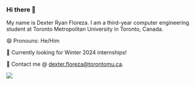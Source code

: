 ### Hi there 👋
My name is Dexter Ryan Floreza. I am a third-year computer engineering student at Toronto Metropolitan University in Toronto, Canada. 

😄 Pronouns: He/Him

🔭 Currently looking for Winter 2024 internships!

📧 Contact me @ dexter.floreza@torontomu.ca.

![](https://komarev.com/ghpvc/?username=dexterfloreza&color=blue)


<!--
**dexterfloreza/dexterfloreza** is a ✨ _special_ ✨ repository because its `README.md` (this file) appears on your GitHub profile.

Here are some ideas to get you started:

- 🔭 I’m currently working on ...
- 🌱 I’m currently learning ...
- 👯 I’m looking to collaborate on ...
- 🤔 I’m looking for help with ...
- 💬 Ask me about ...
- 📫 How to reach me: ...
- 😄 Pronouns: ...
- ⚡ Fun fact: ...
-->
